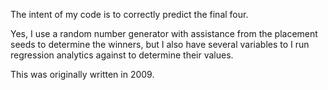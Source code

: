 The intent of my code is to correctly predict the final four.

Yes, I use a random number generator with assistance from the placement seeds to determine the winners, but I also have several variables to I run regression analytics against to determine their values.

This was originally written in 2009.
